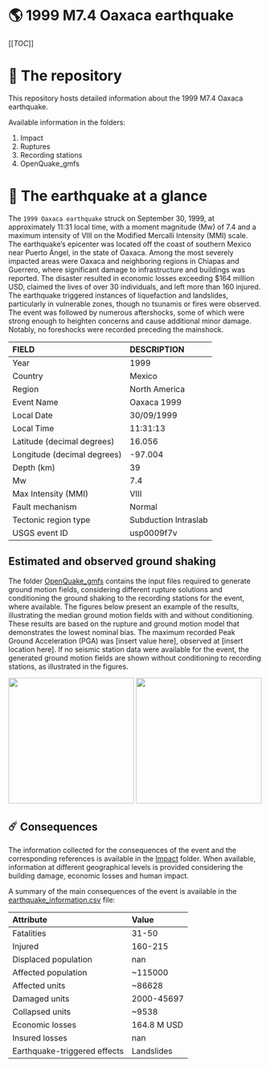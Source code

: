 # 🌎 1999 M7.4 Oaxaca earthquake
[[_TOC_]]

# 📂 The repository

This repository hosts detailed information about the 1999 M7.4 Oaxaca earthquake.

Available information in the folders:

1. Impact
2. Ruptures
3. Recording stations
4. OpenQuake_gmfs


# 🚀 The earthquake at a glance 

The `1999 Oaxaca earthquake` struck on September 30, 1999, at approximately 11:31 local time, with a moment magnitude (Mw) of 7.4 and a maximum intensity of VIII on the Modified Mercalli Intensity (MMI) scale. The earthquake’s epicenter was located off the coast of southern Mexico near Puerto Ángel, in the state of Oaxaca. Among the most severely impacted areas were Oaxaca and neighboring regions in Chiapas and Guerrero, where significant damage to infrastructure and buildings was reported. The disaster resulted in economic losses exceeding $164 million USD, claimed the lives of over 30 individuals, and left more than 160 injured. The earthquake triggered instances of liquefaction and landslides, particularly in vulnerable zones, though no tsunamis or fires were observed. The event was followed by numerous aftershocks, some of which were strong enough to heighten concerns and cause additional minor damage. Notably, no foreshocks were recorded preceding the mainshock.

| FIELD | DESCRIPTION |
|:-------|:-------------|
| Year | 1999 |
| Country | Mexico |
| Region | North America |
| Event Name | Oaxaca 1999 |
| Local Date | 30/09/1999 |
| Local Time | 11:31:13 |
| Latitude (decimal degrees) | 16.056 |
| Longitude (decimal degrees) | -97.004 |
| Depth (km) | 39 |
| Mw | 7.4 |
| Max Intensity (MMI) | VIII |
| Fault mechanism | Normal |
| Tectonic region type | Subduction Intraslab |
| USGS event ID | usp0009f7v |

## Estimated and observed ground shaking

The folder [OpenQuake_gmfs](./OpenQuake_gmfs/) contains the input files required to generate ground motion fields, considering different rupture solutions and conditioning the ground shaking to the recording stations for the event, where available. The figures below present an example of the results, illustrating the median ground motion fields with and without conditioning. These results are based on the rupture and ground motion model that demonstrates the lowest nominal bias. The maximum recorded Peak Ground Acceleration (PGA) was [insert value here], observed at [insert location here]. If no seismic station data were available for the event, the generated ground motion fields are shown without conditioning to recording stations, as illustrated in the figures.

<img src="./4_OpenQuake_gmfs/median_gmf_stations_none.png" height="250">
<img src="./4_OpenQuake_gmfs/median_gmf_stations_seismic.png" height="250">

## ☄️ Consequences

The information collected for the consequences of the event and the corresponding references is available in the [Impact](./Impact) folder. When available, information at different geographical levels is provided considering the building damage, economic losses and human impact.

A summary of the main consequences of the event is available in the [earthquake_information.csv](./earthquake_information.csv) file:

| Attribute | Value |
|:-------|:-------------|
| Fatalities | 31-50 |
| Injured | 160-215 |
| Displaced population | nan |
| Affected population | ~115000 |
| Affected units | ~86628  |
| Damaged units | 2000-45697  |
| Collapsed units | ~9538  |
| Economic losses | 164.8 M USD  |
| Insured losses | nan |
| Earthquake-triggered effects | Landslides  |